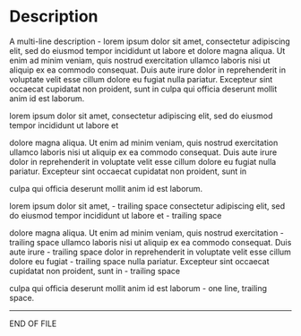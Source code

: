 # Description

A multi-line description - lorem ipsum dolor sit amet, consectetur adipiscing elit, sed do eiusmod tempor incididunt ut labore et dolore magna aliqua. Ut enim ad minim veniam, quis nostrud exercitation ullamco laboris nisi ut aliquip ex ea commodo consequat. Duis aute irure dolor in reprehenderit in voluptate velit esse cillum dolore eu fugiat nulla pariatur. Excepteur sint occaecat cupidatat non proident, sunt in culpa qui officia deserunt mollit anim id est laborum.

lorem ipsum dolor sit amet, consectetur adipiscing elit, sed do eiusmod tempor incididunt ut labore et

dolore magna aliqua. Ut enim ad minim veniam, quis nostrud exercitation ullamco laboris nisi ut aliquip ex ea commodo consequat. Duis aute irure dolor in reprehenderit in voluptate velit esse cillum dolore eu fugiat nulla pariatur. Excepteur sint occaecat cupidatat non proident, sunt in

culpa qui officia deserunt mollit anim id est laborum.

lorem ipsum dolor sit amet, - trailing space consectetur adipiscing elit, sed do eiusmod tempor incididunt ut labore et - trailing space

dolore magna aliqua. Ut enim ad minim veniam, quis nostrud exercitation - trailing space ullamco laboris nisi ut aliquip ex ea commodo consequat. Duis aute irure - trailing space dolor in reprehenderit in voluptate velit esse cillum dolore eu fugiat - trailing space nulla pariatur. Excepteur sint occaecat cupidatat non proident, sunt in - trailing space

culpa qui officia deserunt mollit anim id est laborum - one line, trailing space.

---

END OF FILE
